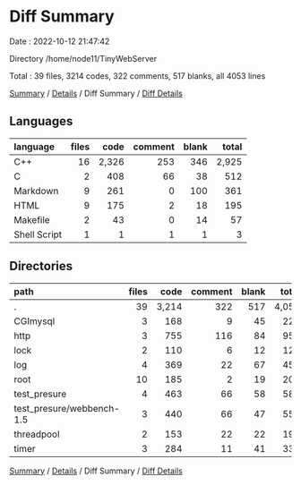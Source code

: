 # Diff Summary

Date : 2022-10-12 21:47:42

Directory /home/node11/TinyWebServer

Total : 39 files,  3214 codes, 322 comments, 517 blanks, all 4053 lines

[Summary](results.md) / [Details](details.md) / Diff Summary / [Diff Details](diff-details.md)

## Languages
| language | files | code | comment | blank | total |
| :--- | ---: | ---: | ---: | ---: | ---: |
| C++ | 16 | 2,326 | 253 | 346 | 2,925 |
| C | 2 | 408 | 66 | 38 | 512 |
| Markdown | 9 | 261 | 0 | 100 | 361 |
| HTML | 9 | 175 | 2 | 18 | 195 |
| Makefile | 2 | 43 | 0 | 14 | 57 |
| Shell Script | 1 | 1 | 1 | 1 | 3 |

## Directories
| path | files | code | comment | blank | total |
| :--- | ---: | ---: | ---: | ---: | ---: |
| . | 39 | 3,214 | 322 | 517 | 4,053 |
| CGImysql | 3 | 168 | 9 | 45 | 222 |
| http | 3 | 755 | 116 | 84 | 955 |
| lock | 2 | 110 | 6 | 12 | 128 |
| log | 4 | 369 | 22 | 67 | 458 |
| root | 10 | 185 | 2 | 19 | 206 |
| test_presure | 4 | 463 | 66 | 58 | 587 |
| test_presure/webbench-1.5 | 3 | 440 | 66 | 47 | 553 |
| threadpool | 2 | 153 | 22 | 22 | 197 |
| timer | 3 | 284 | 11 | 41 | 336 |

[Summary](results.md) / [Details](details.md) / Diff Summary / [Diff Details](diff-details.md)